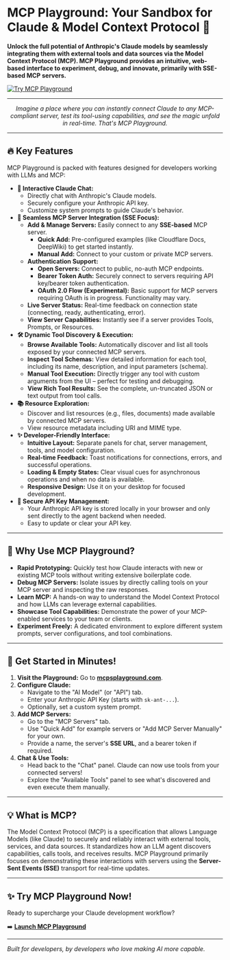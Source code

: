 # MCP Playground: Your Sandbox for Claude & Model Context Protocol 🚀

**Unlock the full potential of Anthropic's Claude models by seamlessly integrating them with external tools and data sources via the Model Context Protocol (MCP). MCP Playground provides an intuitive, web-based interface to experiment, debug, and innovate, primarily with SSE-based MCP servers.**

[![Try MCP Playground](https://img.shields.io/badge/Try%20Online-mcpsplayground.com-brightgreen?style=for-the-badge&logo=icloud)](https://mcpsplayground.com)

---

<!-- Optional: Add a GIF or screenshot here -->
<!-- ![MCP Playground Demo](link_to_your_gif_or_screenshot.gif) -->
<p align="center">
  <em>Imagine a place where you can instantly connect Claude to any MCP-compliant server, test its tool-using capabilities, and see the magic unfold in real-time. That's MCP Playground.</em>
</p>

---

## 🔥 Key Features

MCP Playground is packed with features designed for developers working with LLMs and MCP:

*   **🤖 Interactive Claude Chat:**
    *   Directly chat with Anthropic's Claude models.
    *   Securely configure your Anthropic API key.
    *   Customize system prompts to guide Claude's behavior.
*   **🔌 Seamless MCP Server Integration (SSE Focus):**
    *   **Add & Manage Servers:** Easily connect to any **SSE-based** MCP server.
        *   **Quick Add:** Pre-configured examples (like Cloudflare Docs, DeepWiki) to get started instantly.
        *   **Manual Add:** Connect to your custom or private MCP servers.
    *   **Authentication Support:**
        *   **Open Servers:** Connect to public, no-auth MCP endpoints.
        *   **Bearer Token Auth:** Securely connect to servers requiring API key/bearer token authentication.
        *   **OAuth 2.0 Flow (Experimental):** Basic support for MCP servers requiring OAuth is in progress. Functionality may vary.
    *   **Live Server Status:** Real-time feedback on connection state (connecting, ready, authenticating, error).
    *   **View Server Capabilities:** Instantly see if a server provides Tools, Prompts, or Resources.
*   **🛠️ Dynamic Tool Discovery & Execution:**
    *   **Browse Available Tools:** Automatically discover and list all tools exposed by your connected MCP servers.
    *   **Inspect Tool Schemas:** View detailed information for each tool, including its name, description, and input parameters (schema).
    *   **Manual Tool Execution:** Directly trigger any tool with custom arguments from the UI – perfect for testing and debugging.
    *   **View Rich Tool Results:** See the complete, un-truncated JSON or text output from tool calls.
*   **📚 Resource Exploration:**
    *   Discover and list resources (e.g., files, documents) made available by connected MCP servers.
    *   View resource metadata including URI and MIME type.
*   **✨ Developer-Friendly Interface:**
    *   **Intuitive Layout:** Separate panels for chat, server management, tools, and model configuration.
    *   **Real-time Feedback:** Toast notifications for connections, errors, and successful operations.
    *   **Loading & Empty States:** Clear visual cues for asynchronous operations and when no data is available.
    *   **Responsive Design:** Use it on your desktop for focused development.
*   **🔐 Secure API Key Management:**
    *   Your Anthropic API key is stored locally in your browser and only sent directly to the agent backend when needed.
    *   Easy to update or clear your API key.

---

## 🤔 Why Use MCP Playground?

*   **Rapid Prototyping:** Quickly test how Claude interacts with new or existing MCP tools without writing extensive boilerplate code.
*   **Debug MCP Servers:** Isolate issues by directly calling tools on your MCP server and inspecting the raw responses.
*   **Learn MCP:** A hands-on way to understand the Model Context Protocol and how LLMs can leverage external capabilities.
*   **Showcase Tool Capabilities:** Demonstrate the power of your MCP-enabled services to your team or clients.
*   **Experiment Freely:** A dedicated environment to explore different system prompts, server configurations, and tool combinations.

---

## 🚀 Get Started in Minutes!

1.  **Visit the Playground:** Go to [**mcpsplayground.com**](https://mcpsplayground.com).
2.  **Configure Claude:**
    *   Navigate to the "AI Model" (or "API") tab.
    *   Enter your Anthropic API Key (starts with `sk-ant-...`).
    *   Optionally, set a custom system prompt.
3.  **Add MCP Servers:**
    *   Go to the "MCP Servers" tab.
    *   Use "Quick Add" for example servers or "Add MCP Server Manually" for your own.
    *   Provide a name, the server's **SSE URL**, and a bearer token if required.
4.  **Chat & Use Tools:**
    *   Head back to the "Chat" panel. Claude can now use tools from your connected servers!
    *   Explore the "Available Tools" panel to see what's discovered and even execute them manually.

---

## 💡 What is MCP?

The Model Context Protocol (MCP) is a specification that allows Language Models (like Claude) to securely and reliably interact with external tools, services, and data sources. It standardizes how an LLM agent discovers capabilities, calls tools, and receives results. MCP Playground primarily focuses on demonstrating these interactions with servers using the **Server-Sent Events (SSE)** transport for real-time updates.

---

## ✨ Try MCP Playground Now!

Ready to supercharge your Claude development workflow?

➡️ [**Launch MCP Playground**](https://mcpsplayground.com)


---

*Built for developers, by developers who love making AI more capable.*
